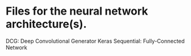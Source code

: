 # Files for the neural network architecture(s).


DCG: Deep Convolutional Generator
Keras Sequential: Fully-Connected Network
